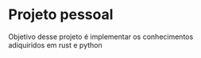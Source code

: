 # Projeto pessoal  
Objetivo desse projeto é implementar os conhecimentos  
adiquiridos em rust e python 